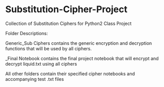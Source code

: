 # Substitution-Cipher-Project

Collection of Substitution Ciphers for Python2 Class Project

Folder Descriptions:

Generic_Sub Ciphers contains the generic encryption and decryption functions that will be used by all ciphers.

_Final Notebook contains the final project notebook that will encrypt and decrypt liquid.txt using all ciphers

All other folders contain their specified cipher notebooks and accompanying test .txt files


